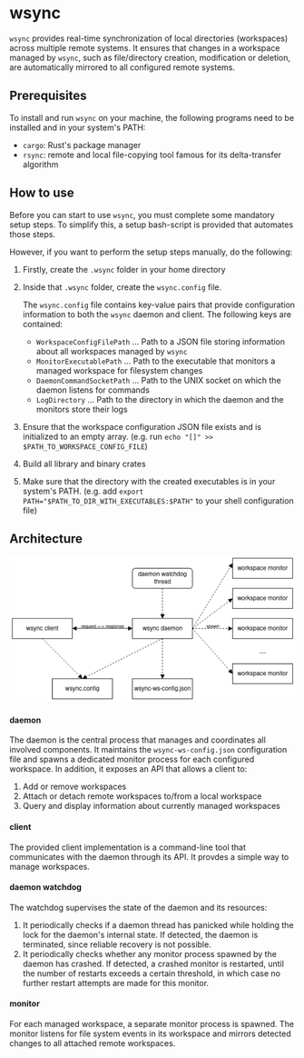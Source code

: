 # wsync

`wsync` provides real-time synchronization of local directories (workspaces) across multiple remote systems. It ensures
that changes in a workspace managed by `wsync`, such as file/directory creation, modification or deletion, are automatically mirrored to all configured
remote systems.

## Prerequisites

To install and run `wsync` on your machine, the following programs need to be installed and in your system's PATH:

- `cargo`: Rust's package manager
- `rsync`: remote and local file-copying tool famous for its delta-transfer algorithm


## How to use

Before you can start to use `wsync`, you must complete some mandatory setup steps. To simplify this, a setup bash-script
is provided that automates those steps.

However, if you want to perform the setup steps manually, do the following:

1. Firstly, create the `.wsync` folder in your home directory


2. Inside that `.wsync` folder, create the `wsync.config` file.

    The `wsync.config` file contains key-value pairs that provide configuration information to both the `wsync`
        daemon and client. The following keys are contained:
    - `WorkspaceConfigFilePath` ... Path to a JSON file storing information about all workspaces managed by `wsync`
    - `MonitorExecutablePath` ... Path to the executable that monitors a managed workspace for filesystem changes
    - `DaemonCommandSocketPath` ... Path to the UNIX socket on which the daemon listens for commands
    - `LogDirectory` ... Path to the directory in which the daemon and the monitors store their logs


3. Ensure that the workspace configuration JSON file exists and is initialized to an empty array.
   (e.g. run ```echo "[]" >> $PATH_TO_WORKSPACE_CONFIG_FILE```)


4. Build all library and binary crates


5. Make sure that the directory with the created executables is in your system's PATH.
   (e.g. add ```export PATH="$PATH_TO_DIR_WITH_EXECUTABLES:$PATH"``` to your shell configuration file)

## Architecture

![wsync architecture](./images/wsync-architecture.png)

#### daemon

The daemon is the central process that manages and coordinates all involved components. It maintains the
`wsync-ws-config.json` configuration file and spawns a dedicated monitor process for each configured workspace. In
addition, it exposes an API that allows a client to:

1. Add or remove workspaces
2. Attach or detach remote workspaces to/from a local workspace
3. Query and display information about currently managed workspaces

#### client

The provided client implementation is a command-line tool that communicates with the daemon through its API. It provdes
a simple way to manage workspaces.

#### daemon watchdog

The watchdog supervises the state of the daemon and its resources:

1. It periodically checks if a daemon thread has panicked while holding the lock for the daemon's internal state. If
   detected, the daemon is terminated, since reliable recovery is not possible.
2. It periodically checks whether any monitor process spawned by the daemon has crashed. If detected, a crashed monitor
   is restarted, until the number of restarts exceeds a certain threshold, in which case no further restart attempts
   are made for this monitor.

#### monitor

For each managed workspace, a separate monitor process is spawned. The monitor listens for file system events in its
workspace and mirrors detected changes to all attached remote workspaces.
